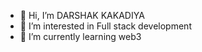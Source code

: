 - 👋 Hi, I’m DARSHAK  KAKADIYA
- 👀 I’m interested in Full stack development
- 🌱 I’m currently learning web3

<!---
darshak3112/darshak3112 is a ✨ special ✨ repository because its `README.md` (this file) appears on your GitHub profile.
You can click the Preview link to take a look at your changes.
--->
